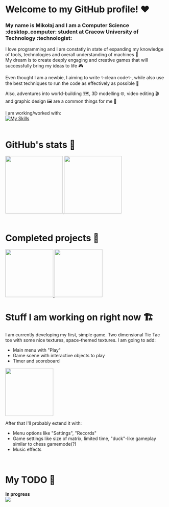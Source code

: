 # Welcome to my GitHub profile! :heart:
<h3> My name is Mikołaj and I am a Computer Science :desktop_computer: student at Cracow University of Technology :technologist: </h2>

I love programming and I am constatly in state of expanding my knowledge of tools, technologies and overall understanding of machines :microscope:  
My dream is to create deeply engaging and creative games that will successfully bring my ideas to life :video_game:

Even thought I am a newbie, I aiming to write :sparkles:clean code:sparkles:, while also use the best techniques to run the code as effectively as possible :athletic_shoe:

Also, adventures into world-building :world_map:, 3D modelling :globe_with_meridians:, video editing :clapper: and graphic design :framed_picture: are a common things for me 💭

I am working/worked with:  
[![My Skills](https://skillicons.dev/icons?i=java,ps,cpp,visualstudio,html,css,eclipse,blender)](https://skillicons.dev)  
<br/>

# GitHub's stats :scroll:


<a href="https://github.com/Hiroten31">
  <img height="180" src="https://github-readme-stats.vercel.app/api?username=Hiroten31&theme=aura_dark&show_icons=true&include_all_commits=true"/>
  <img height="180" src="https://github-readme-stats.vercel.app/api/top-langs/?username=Hiroten31&layout=donut&theme=aura_dark"/>
</a>

<br/>
<br/>

# Completed projects :clinking_glasses:

<a>
  <a href="https://github.com/Hiroten31/OOP-Library">
    <img height="150" src="https://github-readme-stats.vercel.app/api/pin/?username=Hiroten31&repo=OOP-Library&theme=aura_dark&show_icons=true?"/>
  </a>
  <a href="https://github.com/Hiroten31/MemoryGame">
    <img height="150" src="https://github-readme-stats.vercel.app/api/pin/?username=Hiroten31&repo=MemoryGame&theme=aura_dark&show_icons=true?"/>
  </a>
</a>  

<br/>

# Stuff I am working on right now :building_construction:

I am currently developing my first, simple game. Two dimensional Tic Tac toe with some nice textures, space-themed textures. I am going to add:
- Main menu with "Play"
- Game scene with interactive objects to play
- Timer and scoreboard
<a href="https://github.com/Hiroten31/XOX_2D">
    <img height="150" src="https://github-readme-stats.vercel.app/api/pin/?username=Hiroten31&repo=XOX_2D&theme=aura_dark&show_icons=true?"/>
</a>

After that I'll probably extend it with:
- Menu options like "Settings", "Records"
- Game settings like size of matrix, limited time, "duck"-like gameplay similar to chess gamemode(?)
- Music effects

<br/>


# My TODO :memo:

<b> In progress </b>  
<img src="https://github.com/Hiroten31/Hiroten31/assets/97809912/65a65b83-8ee7-4483-b8d3-d496520f58c7"/>
